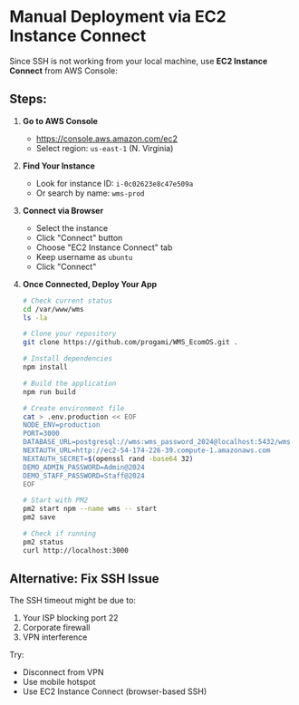 # Manual Deployment via EC2 Instance Connect

Since SSH is not working from your local machine, use **EC2 Instance Connect** from AWS Console:

## Steps:

1. **Go to AWS Console**
   - https://console.aws.amazon.com/ec2
   - Select region: `us-east-1` (N. Virginia)

2. **Find Your Instance**
   - Look for instance ID: `i-0c02623e8c47e509a`
   - Or search by name: `wms-prod`

3. **Connect via Browser**
   - Select the instance
   - Click "Connect" button
   - Choose "EC2 Instance Connect" tab
   - Keep username as `ubuntu`
   - Click "Connect"

4. **Once Connected, Deploy Your App**
   ```bash
   # Check current status
   cd /var/www/wms
   ls -la
   
   # Clone your repository
   git clone https://github.com/progami/WMS_EcomOS.git .
   
   # Install dependencies
   npm install
   
   # Build the application
   npm run build
   
   # Create environment file
   cat > .env.production << EOF
   NODE_ENV=production
   PORT=3000
   DATABASE_URL=postgresql://wms:wms_password_2024@localhost:5432/wms
   NEXTAUTH_URL=http://ec2-54-174-226-39.compute-1.amazonaws.com
   NEXTAUTH_SECRET=$(openssl rand -base64 32)
   DEMO_ADMIN_PASSWORD=Admin@2024
   DEMO_STAFF_PASSWORD=Staff@2024
   EOF
   
   # Start with PM2
   pm2 start npm --name wms -- start
   pm2 save
   
   # Check if running
   pm2 status
   curl http://localhost:3000
   ```

## Alternative: Fix SSH Issue

The SSH timeout might be due to:
1. Your ISP blocking port 22
2. Corporate firewall
3. VPN interference

Try:
- Disconnect from VPN
- Use mobile hotspot
- Use EC2 Instance Connect (browser-based SSH)